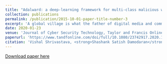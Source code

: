 ```yaml
---
title: "Adalward: a deep-learning framework for multi-class malicious webpage detection"
collection: publications
permalink: /publication/2015-10-01-paper-title-number-3
excerpt: 'A global village is what the father of digital media and communications, Marshall McLuhan had dreamt of in the late 1970s. In June 2017, reaching over 51.7% of the global population, the Internet has made it a reality. In past couple of decades, with upsurge of wireless communication technologies, the Internet has spread its web to connect all corners of the world. Its undeniable merits aside, interconnectivity on such a massive scale ushered in a whole new era of rampant malfeasance, characterized by an ever-increasing rate of cyber-crimes. Intrinsically, cyber-security researchers around the globe have been trying to develop several effective mechanisms to deal with the threats posed by cybercriminals. In this paper, we are presenting Adalward – a five-layer deep-learning framework, which has the potential for overcoming most of the challenges faced by such existing systems. Unique framework of Adalward allows it to utilize both static and dynamic web features for making accurate classification decisions with unmatched efficiency. Adalward was trained on one million labelled URLs obtained from numerous trustworthy sources. By the end of its training phase, Adalward achieved an overall detection accuracy of 99.76%, with a negligible false-positive rate of 0.10% and a nominal false-negative rate of 0.14%.'
date: 2020-01-23
venue: 'Journal of Cyber Security Technology, Taylor and Francis Online (UK)'
paperurl: 'https://www.tandfonline.com/doi/full/10.1080/23742917.2020.1714195'
citation: 'Vishal Shrivastava, <strong>Shashank Satish Damodaran</strong> & Megha Kamble (2020) <strong>Adalward:</strong> a deep-learning framework for multi-class malicious webpage detection, <i>Journal of Cyber Security Technology</i>, 4:3, 153-195'
---
```


[Download paper here](https://www.tandfonline.com/doi/full/10.1080/23742917.2020.1714195)

